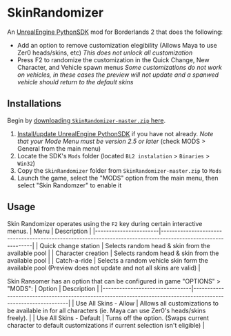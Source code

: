 # SkinRandomizer
An [UnrealEngine PythonSDK](https://github.com/bl-sdk/PythonSDK) mod for Borderlands 2 that does the following:
* Add an option to remove customization elegibility (Allows Maya to use Zer0 heads/skins, etc) *This does not unlock all customization*
* Press F2 to randomize the customization in the Quick Change, New Character, and Vehicle spawn menus *Some customizations do not work on vehicles, in these cases the preview will not update and a spanwed vehicle should return to the default skins*

## Installations

Begin by [downloading `SkinRandomizer-master.zip` here](https://github.com/Cae-l/SkinRandomizer/archive/refs/heads/master.zip).

1. [Install/update UnrealEngine PythonSDK](https://bl-sdk.github.io/) if you have not already. *Note that your Mode Menu must be version 2.5 or later* (check MODS > General from the main menu)
2. Locate the SDK's `Mods` folder (located `BL2 instalation` > `Binaries` > `Win32`)
3. Copy the `SkinRandomizer` folder from `SkinRandomizer-master.zip` to `Mods` 
4. Launch the game, select the "MODS" option from the main menu, then select "Skin Randomzer" to enable it


## Usage

Skin Randomizer operates using the `F2` key during certain interactive menus.
| Menu                  | Description                                                                                                 |
|-----------------------|-------------------------------------------------------------------------------------------------------------|
| Quick change station  | Selects random head & skin from the available pool                                                          |
| Character creation    | Selects random head & skin from the available pool                                                          |
| Catch-a-ride          | Selects a random vehicle skin form the available pool (Preview does not update and not all skins are valid) |


Skin Ransomer has an option that can be configured in game "OPTIONS" > "MODS":
| Option                         | Description                                                                                                   |
|--------------------------------|---------------------------------------------------------------------------------------------------------------|
| Use All Skins - Allow          | Allows all customizations to be available in for all characters (ie. Maya can use Zer0's heads/skins freely). |
| Use All Skins - Default        | Turns off the option. (Swaps current character to default customizations if current selection isn't eligible) |
